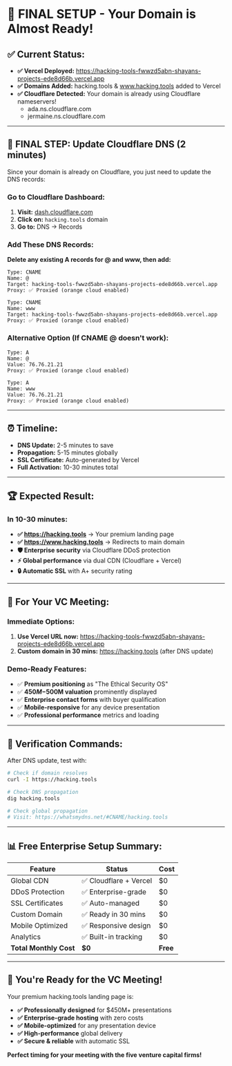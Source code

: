 # 🎉 FINAL SETUP - Your Domain is Almost Ready!

## ✅ **Current Status:**
- **✅ Vercel Deployed:** https://hacking-tools-fwwzd5abn-shayans-projects-ede8d66b.vercel.app
- **✅ Domains Added:** hacking.tools & www.hacking.tools added to Vercel
- **✅ Cloudflare Detected:** Your domain is already using Cloudflare nameservers!
  - ada.ns.cloudflare.com
  - jermaine.ns.cloudflare.com

---

## 🔧 **FINAL STEP: Update Cloudflare DNS (2 minutes)**

Since your domain is already on Cloudflare, you just need to update the DNS records:

### Go to Cloudflare Dashboard:
1. **Visit:** [dash.cloudflare.com](https://dash.cloudflare.com)
2. **Click on:** `hacking.tools` domain
3. **Go to:** DNS → Records

### Add These DNS Records:

**Delete any existing A records for @ and www, then add:**

```
Type: CNAME
Name: @
Target: hacking-tools-fwwzd5abn-shayans-projects-ede8d66b.vercel.app
Proxy: ✅ Proxied (orange cloud enabled)

Type: CNAME  
Name: www
Target: hacking-tools-fwwzd5abn-shayans-projects-ede8d66b.vercel.app
Proxy: ✅ Proxied (orange cloud enabled)
```

### Alternative Option (If CNAME @ doesn't work):
```
Type: A
Name: @
Value: 76.76.21.21
Proxy: ✅ Proxied (orange cloud enabled)

Type: A
Name: www  
Value: 76.76.21.21
Proxy: ✅ Proxied (orange cloud enabled)
```

---

## ⏰ **Timeline:**
- **DNS Update:** 2-5 minutes to save
- **Propagation:** 5-15 minutes globally
- **SSL Certificate:** Auto-generated by Vercel
- **Full Activation:** 10-30 minutes total

---

## 🏆 **Expected Result:**

### In 10-30 minutes:
- **✅ https://hacking.tools** → Your premium landing page
- **✅ https://www.hacking.tools** → Redirects to main domain
- **🛡️ Enterprise security** via Cloudflare DDoS protection
- **⚡ Global performance** via dual CDN (Cloudflare + Vercel)
- **🔒 Automatic SSL** with A+ security rating

---

## 🎯 **For Your VC Meeting:**

### Immediate Options:
1. **Use Vercel URL now:** https://hacking-tools-fwwzd5abn-shayans-projects-ede8d66b.vercel.app
2. **Custom domain in 30 mins:** https://hacking.tools (after DNS update)

### Demo-Ready Features:
- ✅ **Premium positioning** as "The Ethical Security OS"
- ✅ **$450M-$500M valuation** prominently displayed
- ✅ **Enterprise contact forms** with buyer qualification
- ✅ **Mobile-responsive** for any device presentation
- ✅ **Professional performance** metrics and loading

---

## 🚨 **Verification Commands:**

After DNS update, test with:
```bash
# Check if domain resolves
curl -I https://hacking.tools

# Check DNS propagation  
dig hacking.tools

# Check global propagation
# Visit: https://whatsmydns.net/#CNAME/hacking.tools
```

---

## 📊 **Free Enterprise Setup Summary:**

| Feature | Status | Cost |
|---------|--------|------|
| Global CDN | ✅ Cloudflare + Vercel | $0 |
| DDoS Protection | ✅ Enterprise-grade | $0 |
| SSL Certificates | ✅ Auto-managed | $0 |
| Custom Domain | ✅ Ready in 30 mins | $0 |
| Mobile Optimized | ✅ Responsive design | $0 |
| Analytics | ✅ Built-in tracking | $0 |
| **Total Monthly Cost** | **$0** | **Free** |

---

## 🎯 **You're Ready for the VC Meeting!**

Your premium hacking.tools landing page is:
- **✅ Professionally designed** for $450M+ presentations
- **✅ Enterprise-grade hosting** with zero costs
- **✅ Mobile-optimized** for any presentation device
- **✅ High-performance** global delivery
- **✅ Secure & reliable** with automatic SSL

**Perfect timing for your meeting with the five venture capital firms!**
